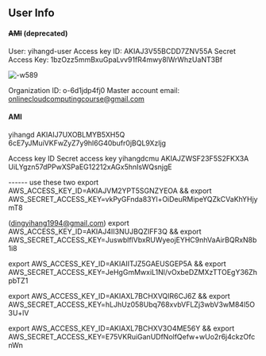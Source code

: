 ## User Info

#### ~~AMI~~ (deprecated)

User: yihangd-user
Access key ID: AKIAJ3V55BCDD7ZNV55A
Secret Access Key: 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

![-w589](media/15476056326413/15476727567128.jpg)


Organization ID: o-6d1jdp4fj0
Master account email: onlinecloudcomputingcourse@gmail.com

#### AMI

yihangd
AKIAIJ7UXOBLMYB5XH5Q
6cE7yJMuiVKFwZyZ7y9hl6G40bufr0jBQL9Xzljg



Access key ID
Secret access key
yihangdcmu
AKIAJZWSF23F5S2FKX3A
UiLYgzn57dPPwXSPaEG12212xAGx5hnIsWQsnjgE


------ use these two
export AWS_ACCESS_KEY_ID=AKIAJVM2YPT5SGNZYEOA && export AWS_SECRET_ACCESS_KEY=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



(dingyihang1994@gmail.com)
export AWS_ACCESS_KEY_ID=AKIAJ4II3NUJBQZIFF3Q && export AWS_SECRET_ACCESS_KEY=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

export AWS_ACCESS_KEY_ID=AKIAIITJZ5GAEUSGEP5A && export AWS_SECRET_ACCESS_KEY=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


export AWS_ACCESS_KEY_ID=AKIAXL7BCHXVQIR6CJ6Z && export AWS_SECRET_ACCESS_KEY=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

export AWS_ACCESS_KEY_ID=AKIAXL7BCHXV3O4ME56Y && export AWS_SECRET_ACCESS_KEY=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